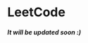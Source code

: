 # LeetCode

##### It will be updated soon :) 
<!-- neetcode roadmap with the resourses -->
<!-- https://github.com/mdawoud27/data_structures_and_algorithms -->
